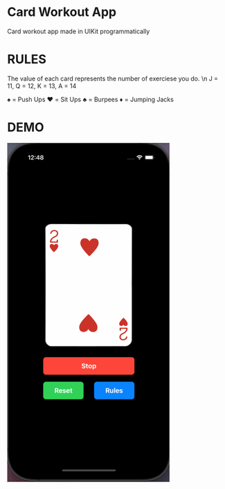 # Card Workout App

Card workout app made in UIKit programmatically 

# RULES

The value of each card represents the number of exerciese you do. \n
J = 11, Q = 12, K = 13, A = 14

♠️ = Push Ups
 ❤️ = Sit Ups
 ♣️ = Burpees
 ♦️ = Jumping Jacks

# DEMO

<img src='demogif.gif' title='Demo Walkthrough' width='' alt='Demo Walkthrough' />
